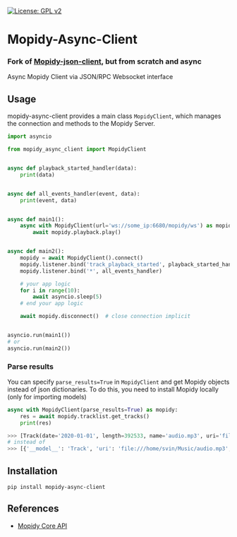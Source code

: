 [![License: GPL v2](https://img.shields.io/badge/License-GPL%20v2-blue.svg)](https://www.gnu.org/licenses/old-licenses/gpl-2.0.en.html)

# Mopidy-Async-Client 

### Fork of [Mopidy-json-client](https://github.com/ismailof/mopidy-json-client), but from scratch and async


Async Mopidy Client via JSON/RPC Websocket interface

## Usage

mopidy-async-client provides a main class `MopidyClient`, which manages the connection and methods to the Mopidy Server.

```python
import asyncio

from mopidy_async_client import MopidyClient


async def playback_started_handler(data):
    print(data)


async def all_events_handler(event, data):
    print(event, data)


async def main1():
    async with MopidyClient(url='ws://some_ip:6680/mopidy/ws') as mopidy:  # close connection explicit
        await mopidy.playback.play()


async def main2():
    mopidy = await MopidyClient().connect()
    mopidy.listener.bind('track_playback_started', playback_started_handler)
    mopidy.listener.bind('*', all_events_handler)

    # your app logic
    for i in range(10):
        await asyncio.sleep(5)
    # end your app logic

    await mopidy.disconnect()  # close connection implicit


asyncio.run(main1())
# or 
asyncio.run(main2())

```

### Parse results

You can specify `parse_results=True` in `MopidyClient` and get Mopidy objects instead of json dictionaries.
To do this, you need to install Mopidy locally (only for importing models)

```python
async with MopidyClient(parse_results=True) as mopidy:
    res = await mopidy.tracklist.get_tracks()
    print(res)

>>> [Track(date='2020-01-01', length=392533, name='audio.mp3', uri='file:///home/svin/Music/audio.mp3')]
# instead of
>>> [{'__model__': 'Track', 'uri': 'file:///home/svin/Music/audio.mp3', 'name': 'audio.mp3', 'date': '2020-01-01', 'length': 392533}]
```



## Installation

 `pip install mopidy-async-client`


## References
- [Mopidy Core API](https://mopidy.readthedocs.org/en/latest/api/core)
